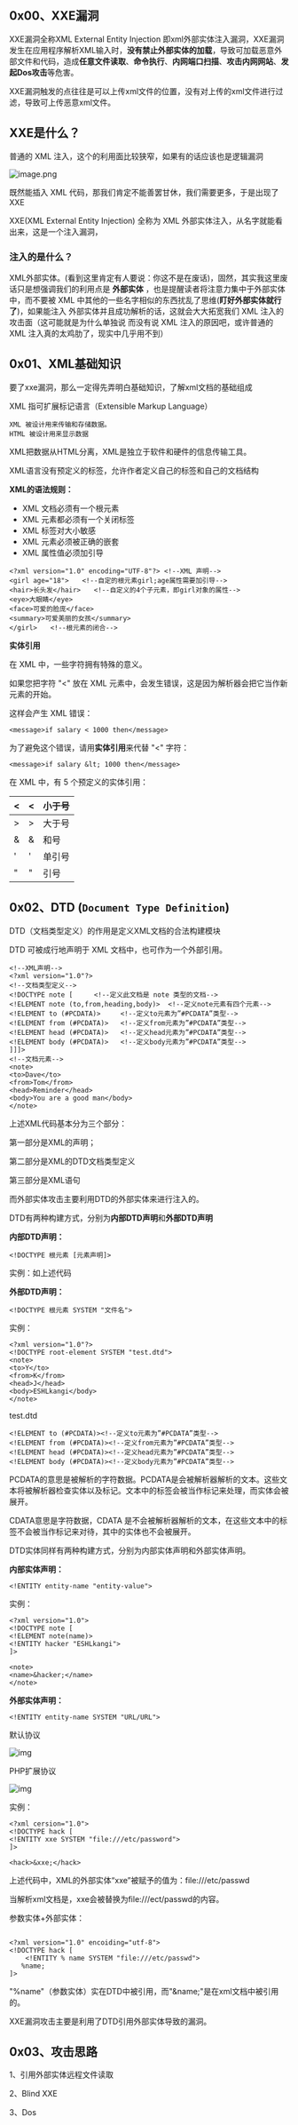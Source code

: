 ## 0x00、XXE漏洞

XXE漏洞全称XML External Entity Injection 即xml外部实体注入漏洞，XXE漏洞发生在应用程序解析XML输入时，**没有禁止外部实体的加载**，导致可加载恶意外部文件和代码，造成**任意文件读取**、**命令执行**、**内网端口扫描**、**攻击内网网站**、**发起Dos攻击**等危害。

XXE漏洞触发的点往往是可以上传xml文件的位置，没有对上传的xml文件进行过滤，导致可上传恶意xml文件。

## XXE是什么？

普通的 XML 注入，这个的利用面比较狭窄，如果有的话应该也是逻辑漏洞

 ![image.png](http://ww1.sinaimg.cn/large/007bHQE8gy1g85truf34dj30k40b6tbi.jpg)

既然能插入 XML 代码，那我们肯定不能善罢甘休，我们需要更多，于是出现了 XXE

XXE(XML External Entity Injection) 全称为 XML 外部实体注入，从名字就能看出来，这是一个注入漏洞，

### 注入的是什么？

XML外部实体。(看到这里肯定有人要说：你这不是在废话)，固然，其实我这里废话只是想强调我们的利用点是 **外部实体** ，也是提醒读者将注意力集中于外部实体中，而不要被 XML 中其他的一些名字相似的东西扰乱了思维(**盯好外部实体就行了**)，如果能注入 外部实体并且成功解析的话，这就会大大拓宽我们 XML 注入的攻击面（这可能就是为什么单独说 而没有说 XML 注入的原因吧，或许普通的 XML 注入真的太鸡肋了，现实中几乎用不到）

## 0x01、XML基础知识

要了xxe漏洞，那么一定得先弄明白基础知识，了解xml文档的基础组成

XML 指可扩展标记语言（Extensible Markup Language）

```
XML 被设计用来传输和存储数据。
HTML 被设计用来显示数据
```

XML把数据从HTML分离，XML是独立于软件和硬件的信息传输工具。

XML语言没有预定义的标签，允许作者定义自己的标签和自己的文档结构

**XML的语法规则：**

- XML 文档必须有一个根元素
- XML 元素都必须有一个关闭标签
- XML 标签对大小敏感
- XML 元素必须被正确的嵌套
- XML 属性值必须加引导



```
<?xml version="1.0" encoding="UTF-8"?> <!--XML 声明-->
<girl age="18">　　<!--自定的根元素girl;age属性需要加引导-->
<hair>长头发</hair>　　<!--自定义的4个子元素，即girl对象的属性-->
<eye>大眼睛</eye>
<face>可爱的脸庞</face>
<summary>可爱美丽的女孩</summary>
</girl>　　<!--根元素的闭合-->
```



**实体引用**

在 XML 中，一些字符拥有特殊的意义。

如果您把字符 "<" 放在 XML 元素中，会发生错误，这是因为解析器会把它当作新元素的开始。

这样会产生 XML 错误：

```
<message>if salary < 1000 then</message>
```

为了避免这个错误，请用**实体引用**来代替 "<" 字符：

```
<message>if salary &lt; 1000 then</message>
```

在 XML 中，有 5 个预定义的实体引用：

| &lt;   | <    | 小于号 |
| ------ | ---- | ------ |
| &gt;   | >    | 大于号 |
| &amp;  | &    | 和号   |
| &apos; | '    | 单引号 |
| &quot; | "    | 引号   |

 

## 0x02、DTD (`Document Type Definition`)

DTD（文档类型定义）的作用是定义XML文档的合法构建模块

DTD 可被成行地声明于 XML 文档中，也可作为一个外部引用。



```
<!--XML声明-->
<?xml version="1.0"?> 
<!--文档类型定义-->
<!DOCTYPE note [  　　<!--定义此文档是 note 类型的文档-->
<!ELEMENT note (to,from,heading,body)>  <!--定义note元素有四个元素-->
<!ELEMENT to (#PCDATA)>     <!--定义to元素为”#PCDATA”类型-->
<!ELEMENT from (#PCDATA)>   <!--定义from元素为”#PCDATA”类型-->
<!ELEMENT head (#PCDATA)>   <!--定义head元素为”#PCDATA”类型-->
<!ELEMENT body (#PCDATA)>   <!--定义body元素为”#PCDATA”类型-->
]]]>
<!--文档元素-->
<note>
<to>Dave</to>
<from>Tom</from>
<head>Reminder</head>
<body>You are a good man</body>
</note>
```



上述XML代码基本分为三个部分：

第一部分是XML的声明；

第二部分是XML的DTD文档类型定义

第三部分是XML语句

而外部实体攻击主要利用DTD的外部实体来进行注入的。

DTD有两种构建方式，分别为**内部DTD声明**和**外部DTD声明**

**内部DTD声明：**

```
<!DOCTYPE 根元素 [元素声明]>
```

实例：如上述代码

**外部DTD声明：**

```
<!DOCTYPE 根元素 SYSTEM "文件名">
```

实例：



```
<?xml version="1.0"?>
<!DOCTYPE root-element SYSTEM "test.dtd">
<note>
<to>Y</to>
<from>K</from>
<head>J</head>
<body>ESHLkangi</body>
</note>
```



test.dtd

```
<!ELEMENT to (#PCDATA)><!--定义to元素为”#PCDATA”类型-->
<!ELEMENT from (#PCDATA)><!--定义from元素为”#PCDATA”类型-->
<!ELEMENT head (#PCDATA)><!--定义head元素为”#PCDATA”类型-->
<!ELEMENT body (#PCDATA)><!--定义body元素为”#PCDATA”类型-->
```

PCDATA的意思是被解析的字符数据。PCDATA是会被解析器解析的文本。这些文本将被解析器检查实体以及标记。文本中的标签会被当作标记来处理，而实体会被展开。

CDATA意思是字符数据，CDATA 是不会被解析器解析的文本，在这些文本中的标签不会被当作标记来对待，其中的实体也不会被展开。

 

DTD实体同样有两种构建方式，分别为内部实体声明和外部实体声明。

**内部实体声明：**

```
<!ENTITY entity-name "entity-value">
```

实例：



```
<?xml version="1.0">
<!DOCTYPE note [
<!ELEMENT note(name)>
<!ENTITY hacker "ESHLkangi">
]>

<note>
<name>&hacker;</name>
</note>
```

**外部实体声明：**

```
<!ENTITY entity-name SYSTEM "URL/URL">
```

默认协议

![img](https://images2018.cnblogs.com/blog/1312179/201806/1312179-20180629164740124-1248919886.png)

PHP扩展协议

![img](https://images2018.cnblogs.com/blog/1312179/201806/1312179-20180629164803319-1939178476.png)

 

 实例：



```
<?xml cersion="1.0">
<!DOCTYPE hack [
<!ENTITY xxe SYSTEM "file:///etc/password">
]>

<hack>&xxe;</hack>
```



上述代码中，XML的外部实体“xxe”被赋予的值为：file:///etc/passwd

当解析xml文档是，xxe会被替换为file:///ect/passwd的内容。

参数实体+外部实体：

```

<?xml version="1.0" encoiding="utf-8">
<!DOCTYPE hack [
    <!ENTITY % name SYSTEM "file:///etc/passwd">
   %name; 
]>

```

"%name"（参数实体）实在DTD中被引用，而"&name;"是在xml文档中被引用的。

XXE漏洞攻击主要是利用了DTD引用外部实体导致的漏洞。

 

## 0x03、攻击思路

1、引用外部实体远程文件读取

2、Blind XXE

3、Dos

 